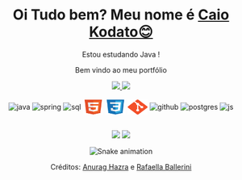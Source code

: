 <div>
  
  <h1 align="center">
    Oi Tudo bem? Meu nome é
    <a href="https://www.linkedin.com/in/caio-kodato-2302a1217/">Caio Kodato😊 </a>
  </h1>
  
  <p align="center">
    Estou estudando Java !
  </p>
  
  <p align="center">
Bem vindo ao meu portfólio
  </p>
  
</div>

<div align="center">
  <a href="https://github.com/CaioVKodato">
    <img height="150em"  src="https://github-readme-streak-stats.herokuapp.com/?user=CaioVKodato&theme=dark&hide_border=true"/>    
    <img height="150em"  src="https://github-readme-stats.vercel.app/api/top-langs/?username=CaioVKodato&theme=dark&show_icons=true&hide_border=true&layout=compact"/>
  </a>
</div>

<div align="center" valign="top"><br>
  <img align ="center" alt= "java" height="30" width="40" src="https://cdn.jsdelivr.net/gh/devicons/devicon/icons/java/java-original.svg">  
  <img align ="center" alt= "spring" height="30" width="40" src="https://cdn.jsdelivr.net/gh/devicons/devicon/icons/spring/spring-original.svg">   
    <img align ="center" alt= "sql" height="30" width="40" src="https://cdn.jsdelivr.net/gh/devicons/devicon/icons/mysql/mysql-original-wordmark.svg"> 
  <img align="center" alt="HTML" height="30" width="40" src="https://raw.githubusercontent.com/devicons/devicon/master/icons/html5/html5-original.svg">
  <img align="center" alt="CSS" height="30" width="40" src="https://raw.githubusercontent.com/devicons/devicon/master/icons/css3/css3-original.svg">
  <img align="center" alt="git" height="30" width="40" src="https://raw.githubusercontent.com/devicons/devicon/master/icons/git/git-original.svg">
  <img align ="center" alt= "github" height="30" width="40" src="https://cdn.jsdelivr.net/gh/devicons/devicon/icons/github/github-original.svg">  
  <img align ="center" alt= "postgres" height="30" width="40" src="https://upload.wikimedia.org/wikipedia/commons/2/29/Postgresql_elephant.svg"> 
<img align ="center" alt= "js" height="30" width="40" src="https://cdn.worldvectorlogo.com/logos/logo-javascript.svg"> 
</div><br>

<div align="center">

  <a href="https://www.linkedin.com/in/caio-kodato-2302a1217/" target="_blank"><img src="https://img.shields.io/badge/-LinkedIn-%230077B5?style=for-the-badge&logo=linkedin&logoColor=white" target="_blank"></a> 
  <a href="mailto:caiovictorkodatot@gmail.com"><img src="https://img.shields.io/badge/-Gmail-%23333?style=for-the-badge&logo=gmail&logoColor=white" target="_blank"></a>
</div>

<div align="center">

  ![Snake animation](https://github.com/danielbped/danielbped/blob/output/github-contribution-grid-snake.svg)
  
</div>

<div align="center">
  <p>Créditos: <a href="https://github.com/anuraghazra/github-readme-stats">Anurag Hazra</a> e <a href="https://github.com/rafaballerini">Rafaella Ballerini</a></p>
</div>
